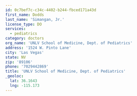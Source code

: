 ```yaml
---
id: 0c7bef7c-c34c-4402-b244-fbced171a43d
first_name: Dodds
last_name: 'Simangan, Jr.'
license_type: DO
services:
  - pediatrics
category: doctors
org_name: 'UNLV School of Medicine, Dept. of Pediatrics'
address: '1524 W. Pinto Lane'
city: 'Las Vegas'
state: NV
zip: '89106'
phone: '7029442869'
title: 'UNLV School of Medicine, Dept. of Pediatrics'
_geoloc:
  lat: 36.1643
  lng: -115.173
---
```

